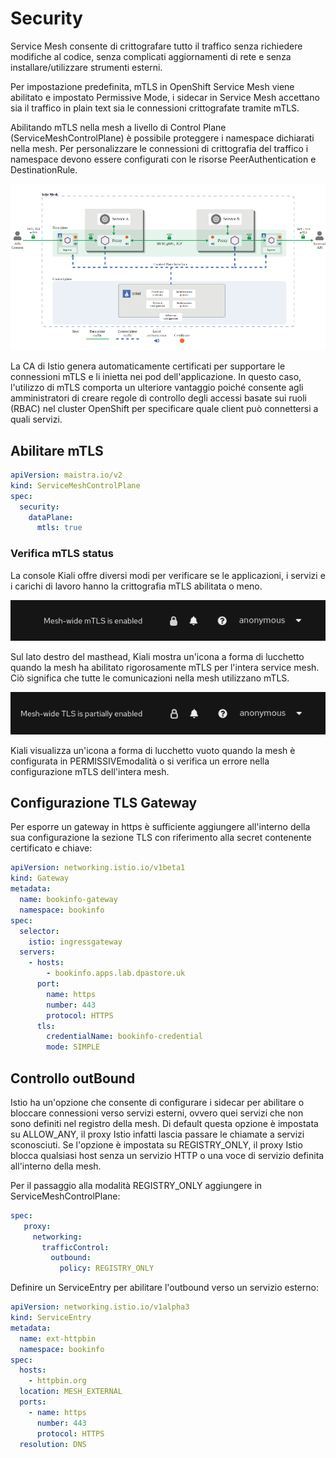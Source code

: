# Security

Service Mesh consente di crittografare tutto il traffico senza richiedere modifiche al codice, senza complicati aggiornamenti di rete e senza installare/utilizzare strumenti esterni.

Per impostazione predefinita, mTLS in OpenShift Service Mesh viene abilitato e impostato Permissive Mode, i sidecar in Service Mesh accettano sia il traffico in plain text sia le connessioni crittografate tramite mTLS.

Abilitando mTLS nella mesh a livello di Control Plane (ServiceMeshControlPlane) è possibile proteggere i namespace dichiarati nella mesh. Per personalizzare le connessioni di crittografia del traffico i namespace devono essere configurati con le risorse PeerAuthentication e DestinationRule.

![image info](images/4.png)

La CA di Istio genera automaticamente certificati per supportare le connessioni mTLS e li inietta nei pod dell'applicazione. In questo caso, l'utilizzo di mTLS comporta un ulteriore vantaggio poiché consente agli amministratori di creare regole di controllo degli accessi basate sui ruoli (RBAC) nel cluster OpenShift per specificare quale client può connettersi a quali servizi.

## Abilitare mTLS

```yaml
apiVersion: maistra.io/v2
kind: ServiceMeshControlPlane
spec:
  security:
    dataPlane:
      mtls: true
```

### Verifica mTLS status

La console Kiali offre diversi modi per verificare se le applicazioni, i servizi e i carichi di lavoro hanno la crittografia mTLS abilitata o meno.

![image info](images/2.png)

Sul lato destro del masthead, Kiali mostra un'icona a forma di lucchetto quando la mesh ha abilitato rigorosamente mTLS per l'intera service mesh. Ciò significa che tutte le comunicazioni nella mesh utilizzano mTLS.

![image info](images/3.png)

Kiali visualizza un'icona a forma di lucchetto vuoto quando la mesh è configurata in PERMISSIVEmodalità o si verifica un errore nella configurazione mTLS dell'intera mesh.

## Configurazione TLS Gateway

Per esporre un gateway in https è sufficiente aggiungere all'interno della sua configurazione la sezione TLS con riferimento alla secret contenente certificato e chiave:

```yaml
apiVersion: networking.istio.io/v1beta1
kind: Gateway
metadata:
  name: bookinfo-gateway
  namespace: bookinfo
spec:
  selector:
    istio: ingressgateway
  servers:
    - hosts:
        - bookinfo.apps.lab.dpastore.uk
      port:
        name: https
        number: 443
        protocol: HTTPS
      tls:
        credentialName: bookinfo-credential
        mode: SIMPLE
```

## Controllo outBound

Istio ha un'opzione che consente di configurare i sidecar per abilitare o bloccare connessioni verso servizi esterni, ovvero quei servizi che non sono definiti nel registro della mesh. Di default questa opzione è impostata su ALLOW_ANY, il proxy Istio infatti lascia passare le chiamate a servizi sconosciuti. Se l'opzione è impostata su REGISTRY_ONLY, il proxy Istio blocca qualsiasi host senza un servizio HTTP o una voce di servizio definita all'interno della mesh.

Per il passaggio alla modalità REGISTRY_ONLY aggiungere in ServiceMeshControlPlane:

```yaml
spec:
   proxy:
     networking:
       trafficControl:
         outbound:
           policy: REGISTRY_ONLY
```

Definire un ServiceEntry per abilitare l'outbound verso un servizio esterno:

```yaml
apiVersion: networking.istio.io/v1alpha3
kind: ServiceEntry
metadata:
  name: ext-httpbin
  namespace: bookinfo
spec:
  hosts:
    - httpbin.org
  location: MESH_EXTERNAL
  ports:
    - name: https
      number: 443
      protocol: HTTPS
  resolution: DNS
```
